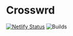 # Crosswrd

[![Netlify Status](https://api.netlify.com/api/v1/badges/e2ec4fcf-0295-4649-833d-a1816cc08cec/deploy-status)](https://app.netlify.com/sites/crosswrd/deploys)
![Builds](https://github.com/dbaynard/crosswrd/actions/workflows/deploy.yml/badge.svg)
